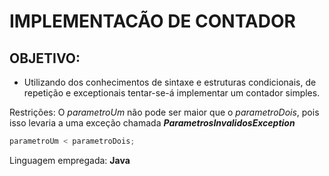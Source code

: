 # IMPLEMENTACÃO DE CONTADOR

## OBJETIVO:

- Utilizando dos conhecimentos de sintaxe e estruturas condicionais, de repetição e exceptionais 
tentar-se-á implementar um contador simples.

Restrições: 
O _parametroUm_ não pode ser maior que o _parametroDois_, pois isso levaria a uma exceção chamada **_ParametrosInvalidosException_**

```java
parametroUm < parametroDois;
```

Linguagem empregada: **Java**